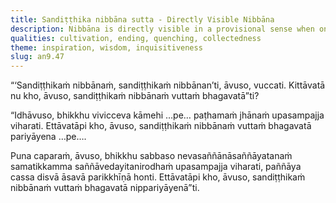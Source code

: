 ```yaml
---
title: Sandiṭṭhika nibbāna sutta - Directly Visible Nibbāna
description: Nibbāna is directly visible in a provisional sense when one enters a jhāna or subsequent meditation attainments. It is visible in the definitive sense when one attains the cessation of perception and feeling, and having seen with wisdom, completely exhausts mental defilements.
qualities: cultivation, ending, quenching, collectedness
theme: inspiration, wisdom, inquisitiveness
slug: an9.47
---
```


“‘Sandiṭṭhikaṁ nibbānaṁ, sandiṭṭhikaṁ nibbānan’ti, āvuso, vuccati. Kittāvatā nu kho, āvuso, sandiṭṭhikaṁ nibbānaṁ vuttaṁ bhagavatā”ti?

“Idhāvuso, bhikkhu vivicceva kāmehi …pe… paṭhamaṁ jhānaṁ upasampajja viharati. Ettāvatāpi kho, āvuso, sandiṭṭhikaṁ nibbānaṁ vuttaṁ bhagavatā pariyāyena …pe….

Puna caparaṁ, āvuso, bhikkhu sabbaso nevasaññānāsaññāyatanaṁ samatikkamma saññāvedayitanirodhaṁ upasampajja viharati, paññāya cassa disvā āsavā parikkhīṇā honti. Ettāvatāpi kho, āvuso, sandiṭṭhikaṁ nibbānaṁ vuttaṁ bhagavatā nippariyāyenā”ti.
